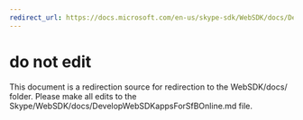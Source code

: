 ```yaml
---
redirect_url: https://docs.microsoft.com/en-us/skype-sdk/WebSDK/docs/DevelopWebSDKappsForSfBOnline
---
```

# do not edit
This document is a redirection source for redirection to the WebSDK/docs/ folder. Please make all edits to the Skype/WebSDK/docs/DevelopWebSDKappsForSfBOnline.md file.

